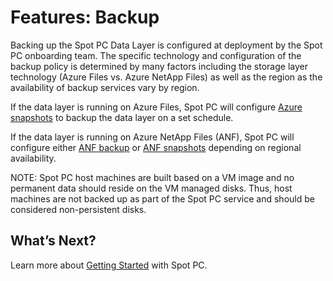 # Features: Backup
Backing up the Spot PC Data Layer is configured at deployment by the Spot PC onboarding team.  The specific technology and configuration of the backup policy is determined by many factors including the storage layer technology (Azure Files vs. Azure NetApp Files) as well as the region as the availability of backup services vary by region.

If the data layer is running on Azure Files, Spot PC will configure [Azure snapshots](https://docs.microsoft.com/en-us/azure/storage/files/storage-snapshots-files) to backup the data layer on a set schedule.

If the data layer is running on Azure NetApp Files (ANF), Spot PC will configure either [ANF backup](https://docs.microsoft.com/en-us/azure/azure-netapp-files/backup-introduction) or [ANF snapshots](https://docs.microsoft.com/en-us/azure/azure-netapp-files/snapshots-introduction) depending on regional availability.  

NOTE: Spot PC host machines are built based on a VM image and no permanent data should reside on the VM managed disks.  Thus, host machines are not backed up as part of the Spot PC service and should be considered non-persistent disks.  


## What’s Next?

Learn more about [Getting Started](spot-pc/getting-started/) with Spot PC.
